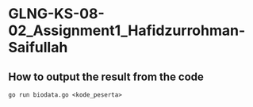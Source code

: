 # GLNG-KS-08-02_Assignment1_Hafidzurrohman-Saifullah

## How to output the result from the code

```
go run biodata.go <kode_peserta>
```

